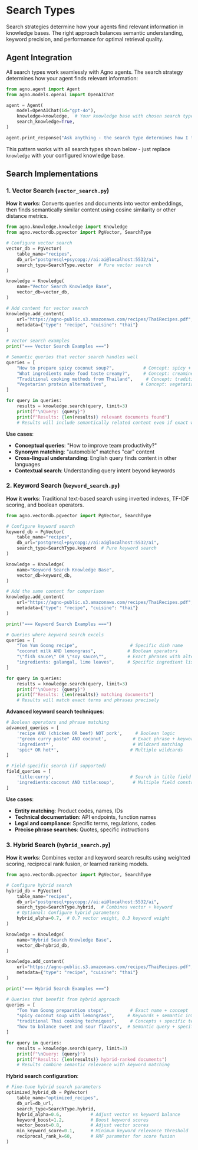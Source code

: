 # Search Types

Search strategies determine how your agents find relevant information in knowledge bases. The right approach balances semantic understanding, keyword precision, and performance for optimal retrieval quality.

## Agent Integration

All search types work seamlessly with Agno agents. The search strategy determines how your agent finds relevant information:

```python
from agno.agent import Agent
from agno.models.openai import OpenAIChat

agent = Agent(
    model=OpenAIChat(id="gpt-4o"),
    knowledge=knowledge,  # Your knowledge base with chosen search type
    search_knowledge=True,
)

agent.print_response("Ask anything - the search type determines how I find answers")
```

This pattern works with all search types shown below - just replace `knowledge` with your configured knowledge base.

## Search Implementations

### 1. Vector Search (`vector_search.py`)

**How it works**: Converts queries and documents into vector embeddings, then finds semantically similar content using cosine similarity or other distance metrics.

```python
from agno.knowledge.knowledge import Knowledge
from agno.vectordb.pgvector import PgVector, SearchType

# Configure vector search
vector_db = PgVector(
    table_name="recipes",
    db_url="postgresql+psycopg://ai:ai@localhost:5532/ai",
    search_type=SearchType.vector  # Pure vector search
)

knowledge = Knowledge(
    name="Vector Search Knowledge Base",
    vector_db=vector_db,
)

# Add content for vector search
knowledge.add_content(
    url="https://agno-public.s3.amazonaws.com/recipes/ThaiRecipes.pdf",
    metadata={"type": "recipe", "cuisine": "thai"}
)

# Vector search examples
print("=== Vector Search Examples ===")

# Semantic queries that vector search handles well
queries = [
    "How to prepare spicy coconut soup?",           # Concept: spicy + coconut + soup
    "What ingredients make food taste creamy?",     # Concept: creaminess
    "Traditional cooking methods from Thailand",     # Concept: traditional + Thai
    "Vegetarian protein alternatives",             # Concept: vegetarian + protein
]

for query in queries:
    results = knowledge.search(query, limit=3)
    print(f"\nQuery: {query}")
    print(f"Results: {len(results)} relevant documents found")
    # Results will include semantically related content even if exact words don't match
```

**Use cases**:
- **Conceptual queries**: "How to improve team productivity?" 
- **Synonym matching**: "automobile" matches "car" content
- **Cross-lingual understanding**: English query finds content in other languages
- **Contextual search**: Understanding query intent beyond keywords

### 2. Keyword Search (`keyword_search.py`)

**How it works**: Traditional text-based search using inverted indexes, TF-IDF scoring, and boolean operators.

```python
from agno.vectordb.pgvector import PgVector, SearchType

# Configure keyword search
keyword_db = PgVector(
    table_name="recipes",
    db_url="postgresql+psycopg://ai:ai@localhost:5532/ai", 
    search_type=SearchType.keyword  # Pure keyword search
)

knowledge = Knowledge(
    name="Keyword Search Knowledge Base",
    vector_db=keyword_db,
)

# Add the same content for comparison
knowledge.add_content(
    url="https://agno-public.s3.amazonaws.com/recipes/ThaiRecipes.pdf",
    metadata={"type": "recipe", "cuisine": "thai"}
)

print("=== Keyword Search Examples ===")

# Queries where keyword search excels
queries = [
    "Tom Yum Goong recipe",                    # Specific dish name
    "coconut milk AND lemongrass",            # Boolean operators
    "\"fish sauce\" OR \"soy sauce\"",        # Exact phrases with alternatives
    "ingredients: galangal, lime leaves",     # Specific ingredient lists
]

for query in queries:
    results = knowledge.search(query, limit=3)
    print(f"\nQuery: {query}")
    print(f"Results: {len(results)} matching documents")
    # Results will match exact terms and phrases precisely
```

**Advanced keyword search techniques**:
```python
# Boolean operators and phrase matching
advanced_queries = [
    'recipe AND (chicken OR beef) NOT pork',     # Boolean logic
    '"green curry paste" AND coconut',          # Exact phrase + keyword
    'ingredient*',                              # Wildcard matching
    'spic* OR hot*',                           # Multiple wildcards
]

# Field-specific search (if supported)
field_queries = [
    'title:curry',                             # Search in title field only
    'ingredients:coconut AND title:soup',       # Multiple field constraints
]
```

**Use cases**:
- **Entity matching**: Product codes, names, IDs
- **Technical documentation**: API endpoints, function names
- **Legal and compliance**: Specific terms, regulations, codes
- **Precise phrase searches**: Quotes, specific instructions

### 3. Hybrid Search (`hybrid_search.py`)

**How it works**: Combines vector and keyword search results using weighted scoring, reciprocal rank fusion, or learned ranking models.

```python
from agno.vectordb.pgvector import PgVector, SearchType

# Configure hybrid search  
hybrid_db = PgVector(
    table_name="recipes",
    db_url="postgresql+psycopg://ai:ai@localhost:5532/ai",
    search_type=SearchType.hybrid,  # Combines vector + keyword
    # Optional: Configure hybrid parameters
    hybrid_alpha=0.7,  # 0.7 vector weight, 0.3 keyword weight
)

knowledge = Knowledge(
    name="Hybrid Search Knowledge Base", 
    vector_db=hybrid_db,
)

knowledge.add_content(
    url="https://agno-public.s3.amazonaws.com/recipes/ThaiRecipes.pdf",
    metadata={"type": "recipe", "cuisine": "thai"}
)

print("=== Hybrid Search Examples ===")

# Queries that benefit from hybrid approach
queries = [
    "Tom Yum Goong preparation steps",         # Exact name + concept
    "spicy coconut soup with lemongrass",     # Keywords + semantic intent
    "traditional Thai cooking techniques",     # Concepts + specific terms
    "how to balance sweet and sour flavors",  # Semantic query + specific terms
]

for query in queries:
    results = knowledge.search(query, limit=3)
    print(f"\nQuery: {query}")
    print(f"Results: {len(results)} hybrid-ranked documents")
    # Results combine semantic relevance with keyword matching
```

**Hybrid search configuration**:
```python
# Fine-tune hybrid search parameters
optimized_hybrid_db = PgVector(
    table_name="optimized_recipes",
    db_url=db_url,
    search_type=SearchType.hybrid,
    hybrid_alpha=0.6,           # Adjust vector vs keyword balance
    keyword_boost=1.2,          # Boost keyword scores
    vector_boost=0.8,           # Adjust vector scores
    min_keyword_score=0.1,      # Minimum keyword relevance threshold
    reciprocal_rank_k=60,       # RRF parameter for score fusion
)
```
